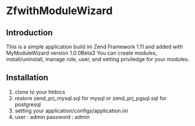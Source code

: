 ZfwithModuleWizard
=======================

Introduction
------------
This is a simple application build ini Zend Framework 1.11 and added with MyModuleWizard version 1.0.0Beta3
You can create modules, install/uninstall, manage role, user, and setting priviledge for your modules.

Installation
------------
1. clone to your htdocs
2. restore zend_prj_mysql.sql for mysql or zend_prj_pgsql.sql for postgresql
3. setting your application/configs/application.ini
4. user     : admin
   password : admin
